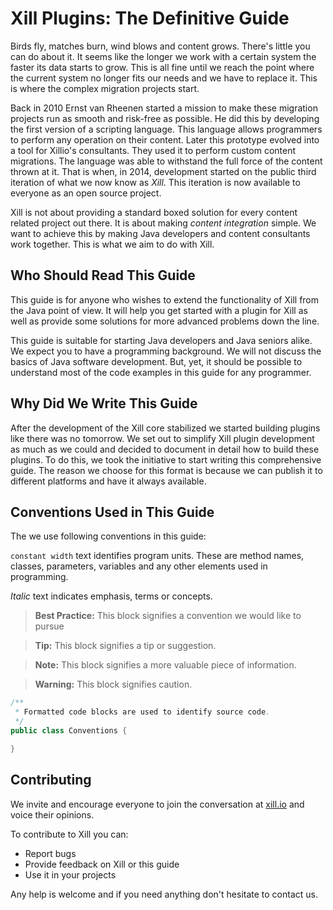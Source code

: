 
# Xill Plugins: The Definitive Guide

Birds fly, matches burn, wind blows and content grows. There's little you can do about it. It seems like the longer we work with a certain system the faster its data starts to grow. This is all fine until we reach the point where the current system no longer fits our needs and we have to replace it. This is where the complex migration projects start.

Back in 2010 Ernst van Rheenen started a mission to make these migration projects run as smooth and risk-free as possible. He did this by developing the first version of a scripting language. This language allows programmers to perform any operation on their content. Later this prototype evolved into a tool for Xillio's consultants. They used it to perform custom content migrations. The language was able to withstand the full force of the content thrown at it. That is when, in 2014, development started on the public third iteration of what we now know as *Xill*. This iteration is now available to everyone as an open source project.

Xill is not about providing a standard boxed solution for every content related project out there. It is about making *content integration* simple. We want to achieve this by making Java developers and content consultants work together. This is what we aim to do with Xill.

## Who Should Read This Guide

This guide is for anyone who wishes to extend the functionality of Xill from the Java point of view. It will help you get started with a plugin for Xill as well as provide some solutions for more advanced problems down the line.

This guide is suitable for starting Java developers and Java seniors alike. We expect you to have a programming background. We will not discuss the basics of Java software development. But, yet, it should be possible to understand most of the code examples in this guide for any programmer.

## Why Did We Write This Guide

After the development of the Xill core stabilized we started building plugins like there was no tomorrow. We set out to simplify Xill plugin development as much as we could and decided to document in detail how to build these plugins. To do this, we took the initiative to start writing this comprehensive guide. The reason we choose for this format is because we can publish it to different platforms and have it always available.

## Conventions Used in This Guide

The we use following conventions in this guide:

`constant width` text identifies program units. These are method names, classes, parameters, variables and any other elements used in programming.

*Italic* text indicates emphasis, terms or concepts.

> **Best Practice:** This block signifies a convention we would like to pursue
  
> **Tip:** This block signifies a tip or suggestion.

> **Note:** This block signifies a more valuable piece of information.

> **Warning:** This block signifies caution.

```java
/**
 * Formatted code blocks are used to identify source code.
 */
public class Conventions {

}
```

## Contributing

We invite and encourage everyone to join the conversation at [xill.io](http://xill.io) and voice their opinions. 

To contribute to Xill you can:

* Report bugs
* Provide feedback on Xill or this guide
* Use it in your projects

Any help is welcome and if you need anything don't hesitate to contact us.

